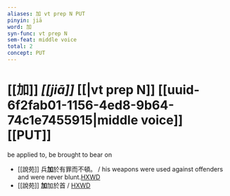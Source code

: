 ```yaml
---
aliases: 加 vt prep N PUT
pinyin: jiā
word: 加
syn-func: vt prep N
sem-feat: middle voice
total: 2
concept: PUT 
---
```

# [[加]] *[[jiā]]*  [[|vt prep N]] [[uuid-6f2fab01-1156-4ed8-9b64-74c1e7455915|middle voice]] [[PUT]]
be applied to, be brought to bear on
 - [[說苑]] 兵**加**於有罪而不頓。 / his weapons were used against offenders and were never blunt.[HXWD](https://hxwd.org/textview.html?location=CH1a0907_CHANT_001-19a.35)
 - [[說苑]] **加**加於首 / [HXWD](https://hxwd.org/textview.html?location=CH1a0907_CHANT_016-16a.3)
